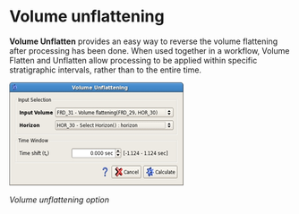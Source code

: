 # Volume unflattening

**Volume Unflatten** provides an easy way to reverse the volume flattening after processing has been done. When used together in a workflow, Volume Flatten and Unflatten allow processing to be applied within specific stratigraphic intervals, rather than to the entire time.

![](../../../.gitbook/assets/106_interpretation.png)

_Volume unflattening option_

